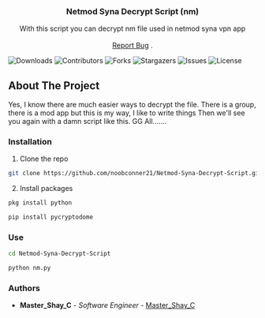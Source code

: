 <br/>
<p align="center">
  <h3 align="center">Netmod Syna Decrypt Script (nm)</h3>

  <p align="center">
    With this script you can decrypt nm file used in netmod syna vpn app
    <br/>
    <br/>
    <a href="https://github.com/noobconner21/Netmod-Syna-Decrypt-Script/issues">Report Bug</a>
    .
  </p>
</p>

![Downloads](https://img.shields.io/github/downloads/noobconner21/Netmod-Syna-Decrypt-Script/total) ![Contributors](https://img.shields.io/github/contributors/noobconner21/Netmod-Syna-Decrypt-Script?color=dark-green) ![Forks](https://img.shields.io/github/forks/noobconner21/Netmod-Syna-Decrypt-Script?style=social) ![Stargazers](https://img.shields.io/github/stars/noobconner21/Netmod-Syna-Decrypt-Script?style=social) ![Issues](https://img.shields.io/github/issues/noobconner21/Netmod-Syna-Decrypt-Script) ![License](https://img.shields.io/github/license/noobconner21/Netmod-Syna-Decrypt-Script) 


## About The Project

Yes, I know there are much easier ways to decrypt the file.
There is a group, there is a mod app but this is my way, I like to write things
Then we'll see you again with a damn script like this. GG All.......

### Installation

1. Clone the repo

```sh
git clone https://github.com/noobconner21/Netmod-Syna-Decrypt-Script.git
```

2. Install  packages

```sh
pkg install python
```
```sh
pip install pycryptodome
```

### Use

```sh
cd Netmod-Syna-Decrypt-Script
```

```sh
python nm.py
```


### Authors

* **Master_Shay_C** - *Software Engineer* - [Master_Shay_C](https://t.me/mastershayc)
